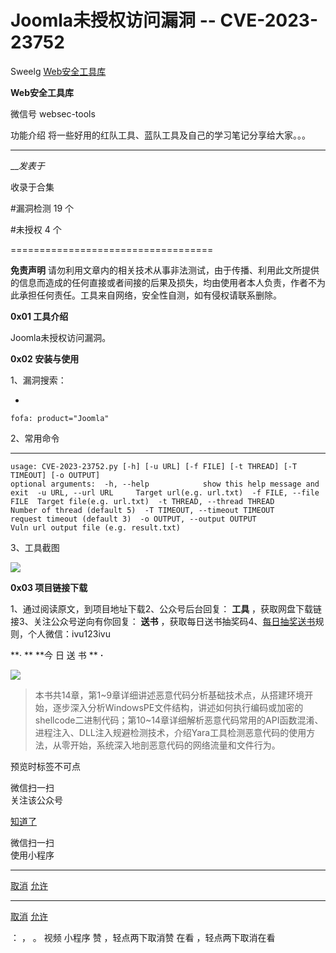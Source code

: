 #  Joomla未授权访问漏洞 -- CVE-2023-23752

Sweelg  [ Web安全工具库 ](javascript:void\(0\);)

**Web安全工具库** ![]()

微信号 websec-tools

功能介绍 将一些好用的红队工具、蓝队工具及自己的学习笔记分享给大家。。。

____

___发表于_

收录于合集

#漏洞检测 19 个

#未授权 4 个

===================================

 **免责声明**
请勿利用文章内的相关技术从事非法测试，由于传播、利用此文所提供的信息而造成的任何直接或者间接的后果及损失，均由使用者本人负责，作者不为此承担任何责任。工具来自网络，安全性自测，如有侵权请联系删除。  

 **0x01 工具介绍**

Joomla未授权访问漏洞。

 **0x02 安装与使用**

1、漏洞搜索：

  * 

    
    
    fofa: product="Joomla"

2、常用命令

  *   *   *   *   *   *   *   *   *   *   *   * 

    
    
    usage: CVE-2023-23752.py [-h] [-u URL] [-f FILE] [-t THREAD] [-T TIMEOUT] [-o OUTPUT]  
    optional arguments:  -h, --help            show this help message and exit  -u URL, --url URL     Target url(e.g. url.txt)  -f FILE, --file FILE  Target file(e.g. url.txt)  -t THREAD, --thread THREAD                        Number of thread (default 5)  -T TIMEOUT, --timeout TIMEOUT                        request timeout (default 3)  -o OUTPUT, --output OUTPUT                        Vuln url output file (e.g. result.txt)

3、工具截图

![](https://gitee.com/fuli009/images/raw/master/public/20230618094157.png)

  

 **0x03 项目链接下载**

1、通过阅读原文，到项目地址下载2、公众号后台回复： **工具** ，获取网盘下载链接3、关注公众号逆向有你回复： **送书**
，获取每日送书抽奖码4、[每日抽奖送书](http://mp.weixin.qq.com/s?__biz=MzI4MDQ5MjY1Mg==&mid=2247508083&idx=3&sn=46da91b2af50c7ecd83dacce9ca10cdd&chksm=ebb54f70dcc2c666d4a92e1692628d4fd06ec0b4fe153edd599fab35aae019d93ce34250089e&scene=21#wechat_redirect)规则，个人微信：ivu123ivu  

 **·  ** **今 日 送 书  ** **·**

![](https://gitee.com/fuli009/images/raw/master/public/20230618094158.png)

>
> 本书共14章，第1~9章详细讲述恶意代码分析基础技术点，从搭建环境开始，逐步深入分析WindowsPE文件结构，讲述如何执行编码或加密的shellcode二进制代码；第10~14章详细解析恶意代码常用的API函数混淆、进程注入、DLL注入规避检测技术，介绍Yara工具检测恶意代码的使用方法，从零开始，系统深入地剖恶意代码的网络流量和文件行为。

预览时标签不可点

微信扫一扫  
关注该公众号

[知道了](javascript:;)

微信扫一扫  
使用小程序

****

[取消](javascript:void\(0\);) [允许](javascript:void\(0\);)

****

[取消](javascript:void\(0\);) [允许](javascript:void\(0\);)

： ， 。   视频 小程序 赞 ，轻点两下取消赞 在看 ，轻点两下取消在看

